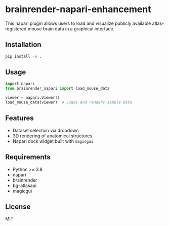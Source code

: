 # brainrender-napari-enhancement

This napari plugin allows users to load and visualize publicly available atlas-registered mouse brain data in a graphical interface.

## Installation
```bash
pip install -e .
```

## Usage
```python
import napari
from brainrender_napari import load_mouse_data

viewer = napari.Viewer()
load_mouse_data(viewer)  # Loads and renders sample data
```

## Features
- Dataset selection via dropdown
- 3D rendering of anatomical structures
- Napari dock widget built with `magicgui`

## Requirements
- Python >= 3.8
- napari
- brainrender
- bg-atlasapi
- magicgui

## License
MIT
